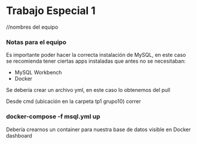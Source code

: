 # Trabajo Especial 1
//nombres del equipo



### Notas para el equipo

Es importante poder hacer la correcta instalación de MySQL, en este caso se recomienda tener ciertas apps instaladas que antes no se necesitaban:
* MySQL Workbench
* Docker

Se debería crear un archivo yml, en este caso lo obtenemos del pull

Desde cmd (ubicación en la carpeta tp1 grupo10) correr 

### docker-compose -f msql.yml up

Debería crearnos un container para nuestra base de datos visible en Docker dashboard